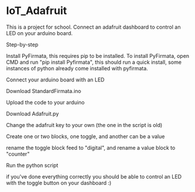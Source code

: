 # IoT_Adafruit
This is a project for school.
Connect an adafruit dashboard to control an LED on your arduino board.



Step-by-step

Install PyFirmata, this requires pip to be installed. To install PyFirmata, open CMD and run "pip install Pyfirmata", this should run a quick install, some instances of python already come installed with pyfirmata.

Connect your arduino board with an LED

Download StandardFirmata.ino

Upload the code to your arduino

Download Adafruit.py

Change the adafruit key to your own (the one in the script is old)

Create one or two blocks, one toggle, and another can be a value

rename the toggle block feed to "digital", and rename a value block to "counter"

Run the python script

if you've done everything correctly you should be able to control an LED with the toggle button on your dashboard :)

